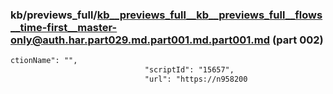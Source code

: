### kb/previews_full/kb__previews_full__kb__previews_full__flows__time-first__master-only@auth.har.part029.md.part001.md.part001.md (part 002)

```md
ctionName": "",
                              "scriptId": "15657",
                              "url": "https://n958200
```

```
